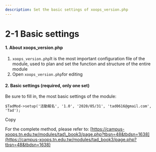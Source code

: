 ```yaml
---
description: Set the basic settings of xoops_version.php
---
```


# 2-1 Basic settings

#### 1. About xoops\_version.php

1. `xoops_version.php`It is the most important configuration file of the module, used to plan and set the function and structure of the entire module
2. Open `xoops_version.php`for editing

#### 2. Basic settings \(required, only one set\)

Be sure to fill in, the most basic settings of the module:

```text
$TadMod->setup('活動報名', '1.0', '2020/05/31', 'tad0616@gmail.com', 'Tad');
```

Copy

For the complete method, please refer to: [https://campus-xoops.tn.edu.tw/modules/tad\_book3/page.php?tbsn=48&tbdsn=1638](https://campus-xoops.tn.edu.tw/modules/tad_book3/page.php?tbsn=48&tbdsn=1638)

